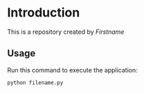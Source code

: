# Introduction


This is a repository created by *Firstname*


## Usage


Run this command to execute the application:


`python filename.py`

 

```
